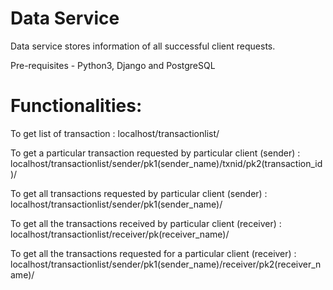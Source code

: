 # Data Service

Data service stores information of all successful client requests.

Pre-requisites - Python3, Django and PostgreSQL

# Functionalities:
To get list of transaction :  localhost/transactionlist/

To get a particular transaction requested by particular client (sender) :  localhost/transactionlist/sender/pk1(sender_name)/txnid/pk2(transaction_id)/

To get all transactions requested by particular client (sender) : localhost/transactionlist/sender/pk1(sender_name)/

To get all the transactions received by particular client (receiver) :  localhost/transactionlist/receiver/pk(receiver_name)/

To get all the transactions requested for a particular client (receiver) :  localhost/transactionlist/sender/pk1(sender_name)/receiver/pk2(receiver_name)/
